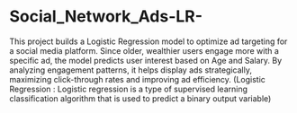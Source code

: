 # Social_Network_Ads-LR-
This project builds a Logistic Regression model to optimize ad targeting for a social media platform. Since older, wealthier users engage more with a specific ad, the model predicts user interest based on Age and Salary. By analyzing engagement patterns, it helps display ads strategically, maximizing click-through rates and improving ad efficiency.
(Logistic Regression : Logistic regression is a type of supervised learning classification algorithm that is used to predict a binary output variable)
